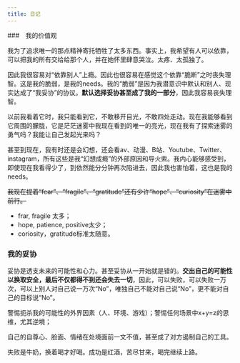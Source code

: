 ```yaml
---
title: 日记
---
```


###　我的价值观

我为了追求唯一的那点精神寄托牺牲了太多东西。事实上，我希望有人可以依靠，可以把我的所有交给给那个人，并在她怀里肆意哭泣。太疼、太孤独了。

因此我很容易对“依靠别人”上瘾。因此也很容易在感觉这个依靠“脆断”之时丧失理智。这是我的脆弱，是我的needs。我的“脆弱”是因为我潜意识中默认和别人、现实达成了“我妥协”的协议。**默认选择妥协甚至成了我的一部分**，因此我容易丧失理智。

以前我看着它时，我只能看到它，不敢移开目光，不敢四处走动。现在我能够看到它周围的朦胧，它是茫茫迷雾中我现在看到的唯一的亮光，现在我有了探索迷雾的勇气吗？我能让自己发起光来吗？

甚至到现在，我有时还是会幻想，还会看av、动漫、B站、Youtube、Twitter、instagram，所有这些是我“幻想成瘾”的外部原因和导火索。我内心能够感受到，即使现在我看得少了，到依然能分分钟再次陷进去，因此我也害怕着，这也是我的needs。

~~我现在提着“fear”、“fragile”、“gratitude”还有少许“hope”、“curiosity”在迷雾中前行。~~

- frar, fragile 太多；
- hope, patience, positive太少；
- coriosity，gratitude标准太随意。

### 我的妥协

妥协是透支未来的可能性和心力。甚至妥协从一开始就是错的。**交出自己的可能性以换取安全，最后不仅都得不到还会失去一切**，因此，可以失败，可以失败一万次，可以上别人对自己说一万次“No”，唯独自己不能对自己说“No”，更不能对自己的目标说“No”。

警惕扼杀我的可能性的外界因素（人、环境、游戏）；警惕任何场景中x+y=z的思维，尤其逆境；

自己的自尊心、脸面、情绪在处境面前一文不值，甚至成了对方遏制自己的工具。

失败是牛奶，换着喝才好喝。成功是红酒，苦尽甘来，喝完继续上路。